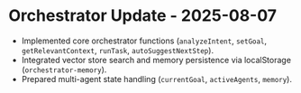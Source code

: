 # Orchestrator Update - 2025-08-07
- Implemented core orchestrator functions (`analyzeIntent`, `setGoal`, `getRelevantContext`, `runTask`, `autoSuggestNextStep`).
- Integrated vector store search and memory persistence via localStorage (`orchestrator-memory`).
- Prepared multi-agent state handling (`currentGoal`, `activeAgents`, `memory`).
